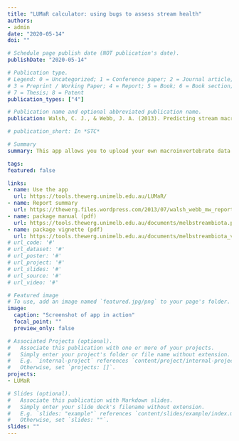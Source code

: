 ```yaml
---
title: "LUMaR calculator: using bugs to assess stream health"
authors:
- admin
date: "2020-05-14"
doi: ""

# Schedule page publish date (NOT publication's date).
publishDate: "2020-05-14"

# Publication type.
# Legend: 0 = Uncategorized; 1 = Conference paper; 2 = Journal article;
# 3 = Preprint / Working Paper; 4 = Report; 5 = Book; 6 = Book section;
# 7 = Thesis; 8 = Patent
publication_types: ["4"]

# Publication name and optional abbreviated publication name.
publication: Walsh, C. J., & Webb, J. A. (2013). Predicting stream macroinvertebrate assemblage composition as a function of land use, physiography and climate: a guide for strategic planning for river and water management in the Melbourne Water region. (Melbourne Waterway Research-Practice Partnership Technical Report 13-1).  

# publication_short: In *STC*

# Summary
summary: This app allows you to upload your own macroinvertebrate data (from the Melbourne region) to calculate LUMaR score, a new indicator of stream condition, developed by Walsh and Webb (2013), that provides improved, consistent assessment of urban and forest-loss impacts across the Melbourne region. It is linked to an unofficial R package, melbstreambiota, which allows LUMaR calculation in R.

tags:
featured: false

links:
- name: Use the app
  url: https://tools.thewerg.unimelb.edu.au/LUMaR/
- name: Report summary
  url: https://thewerg.files.wordpress.com/2013/07/walsh_webb_mw_report_final_outline.pdf
- name: package manual (pdf)
  url: https://tools.thewerg.unimelb.edu.au/documents/melbstreambiota.pdf
- name: package vignette (pdf)
  url: https://tools.thewerg.unimelb.edu.au/documents/melbstreambiota_vignette.pdf
# url_code: '#'
# url_dataset: '#'
# url_poster: '#'
# url_project: '#'
# url_slides: '#'
# url_source: '#'
# url_video: '#'

# Featured image
# To use, add an image named `featured.jpg/png` to your page's folder. 
image: 
  caption: "Screenshot of app in action"
  focal_point: ""
  preview_only: false

# Associated Projects (optional).
#   Associate this publication with one or more of your projects.
#   Simply enter your project's folder or file name without extension.
#   E.g. `internal-project` references `content/project/internal-project/index.md`.
#   Otherwise, set `projects: []`.
projects:
- LUMaR

# Slides (optional).
#   Associate this publication with Markdown slides.
#   Simply enter your slide deck's filename without extension.
#   E.g. `slides: "example"` references `content/slides/example/index.md`.
#   Otherwise, set `slides: ""`.
slides: ""
---
```


